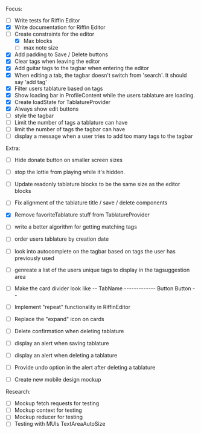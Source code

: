 Focus:
- [ ] Write tests for Riffin Editor
- [x] Write documentation for Riffin Editor
- [ ] Create constraints for the editor
  - [x] Max blocks
  - [ ] max note size
- [x] Add padding to Save / Delete buttons
- [x] Clear tags when leaving the editor
- [x] Add guitar tags to the tagbar when entering the editor
- [x] When editing a tab, the tagbar doesn't switch from 'search'. It should say 'add tag'
- [x] Filter users tablature based on tags
- [x] Show loading bar in ProfileContent while the users tablature are loading.
- [x] Create loadState for TablatureProvider
- [x] Always show edit buttons
- [ ] style the tagbar
- [ ] Limit the number of tags a tablature can have
- [ ] limit the number of tags the tagbar can have
- [ ] display a message when a user tries to add too many tags to the tagbar

Extra:
- [ ] Hide donate button on smaller screen sizes
- [ ] stop the lottie from playing while it's hidden.
- [ ] Update readonly tablature blocks to be the same size as the editor blocks
- [ ] Fix alignment of the tablature title / save / delete components
- [x] Remove favoriteTablature stuff from TablatureProvider
- [ ] write a better algorithm for getting matching tags
- [ ] order users tablature by creation date
- [ ] look into autocomplete on the tagbar based on tags the user has previously used
- [ ] genreate a list of the users unique tags to display in the tagsuggestion area
- [ ] Make the card divider look like -- TabName ------------- Button Button --
- [ ] Implement "repeat" functionality in RiffinEditor
- [ ] Replace the "expand" icon on cards
- [ ] Delete confirmation when deleting tablature
- [ ] display an alert when saving tablature
- [ ] display an alert when deleting a tablature
- [ ] Provide undo option in the alert after deleting a tablature
- [ ] Create new mobile design mockup


Research:
- [ ] Mockup fetch requests for testing
- [ ] Mockup context for testing
- [ ] Mockup reducer for testing
- [ ] Testing with MUIs TextAreaAutoSize